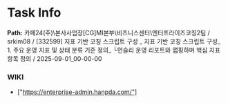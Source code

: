 # Task Info

**Path:** 카페24(주)\본사사업장\[CG]MI본부\비즈니스센터\엔터프라이즈코칭2팀 / srkim08 / [332599] 지표 기반 코칭 스크립트 구성 _ 지표 기반 코칭 스크립트 구성_ 1. 주요 운영 지표 및 상태 분류 기준 정의_ └먼슬리 운영 리포트와 맵핑하며 핵심 지표 항목 정의 / 2025-09-01_00-00-00

### WIKI
- ["https://enterprise-admin.hanpda.com/"]

